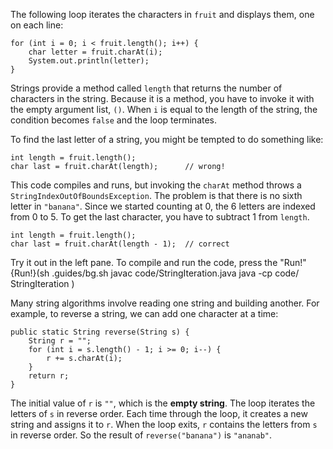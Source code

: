 The following loop iterates the characters in `fruit` and displays them, one on each line:

```code
for (int i = 0; i < fruit.length(); i++) {
    char letter = fruit.charAt(i);
    System.out.println(letter);
}
```


Strings provide a method called `length` that returns the number of characters in the string.
Because it is a method, you have to invoke it with the empty argument list, `()`.
When `i` is equal to the length of the string, the condition becomes `false` and the loop terminates.

To find the last letter of a string, you might be tempted to do something like:

```code
int length = fruit.length();
char last = fruit.charAt(length);      // wrong!
```


This code compiles and runs, but invoking the `charAt` method throws a `StringIndexOutOfBoundsException`.
The problem is that there is no sixth letter in `"banana"`.
Since we started counting at 0, the 6 letters are indexed from 0 to 5.
To get the last character, you have to subtract 1 from `length`.

```code
int length = fruit.length();
char last = fruit.charAt(length - 1);  // correct
```
Try it out in the left pane. To compile and run the code, press the "Run!"
{Run!}(sh .guides/bg.sh javac code/StringIteration.java java -cp code/ StringIteration )


Many string algorithms involve reading one string and building another.
For example, to reverse a string, we can add one character at a time:

```code
public static String reverse(String s) {
    String r = "";
    for (int i = s.length() - 1; i >= 0; i--) {
        r += s.charAt(i);
    }
    return r;
}
```


The initial value of `r` is `""`, which is the **empty string**.
The loop iterates the letters of `s` in reverse order.
Each time through the loop, it creates a new string and assigns it to `r`.
When the loop exits, `r` contains the letters from `s` in reverse order.
So the result of `reverse("banana")` is `"ananab"`.
